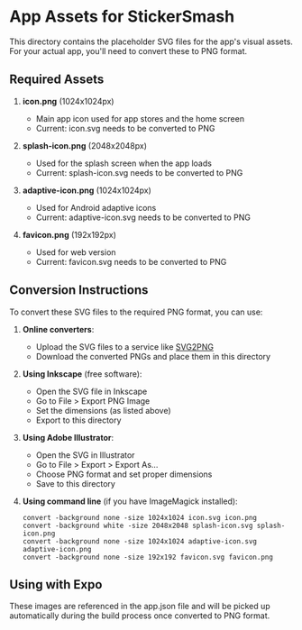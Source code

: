 # App Assets for StickerSmash

This directory contains the placeholder SVG files for the app's visual assets. For your actual app, you'll need to convert these to PNG format.

## Required Assets

1. **icon.png** (1024x1024px)
   - Main app icon used for app stores and the home screen
   - Current: icon.svg needs to be converted to PNG

2. **splash-icon.png** (2048x2048px)
   - Used for the splash screen when the app loads
   - Current: splash-icon.svg needs to be converted to PNG

3. **adaptive-icon.png** (1024x1024px)
   - Used for Android adaptive icons
   - Current: adaptive-icon.svg needs to be converted to PNG

4. **favicon.png** (192x192px)
   - Used for web version
   - Current: favicon.svg needs to be converted to PNG

## Conversion Instructions

To convert these SVG files to the required PNG format, you can use:

1. **Online converters**:
   - Upload the SVG files to a service like [SVG2PNG](https://svgtopng.com/)
   - Download the converted PNGs and place them in this directory

2. **Using Inkscape** (free software):
   - Open the SVG file in Inkscape
   - Go to File > Export PNG Image
   - Set the dimensions (as listed above)
   - Export to this directory

3. **Using Adobe Illustrator**:
   - Open the SVG in Illustrator
   - Go to File > Export > Export As...
   - Choose PNG format and set proper dimensions
   - Save to this directory

4. **Using command line** (if you have ImageMagick installed):
   ```
   convert -background none -size 1024x1024 icon.svg icon.png
   convert -background white -size 2048x2048 splash-icon.svg splash-icon.png
   convert -background none -size 1024x1024 adaptive-icon.svg adaptive-icon.png
   convert -background none -size 192x192 favicon.svg favicon.png
   ```

## Using with Expo

These images are referenced in the app.json file and will be picked up automatically during the build process once converted to PNG format.